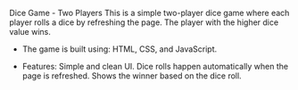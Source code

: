 Dice Game - Two Players
This is a simple two-player dice game where each player rolls a dice by refreshing the page. The player with the higher dice value wins. 

- The game is built using: HTML, CSS, and JavaScript.

- Features:
Simple and clean UI.
Dice rolls happen automatically when the page is refreshed.
Shows the winner based on the dice roll.
